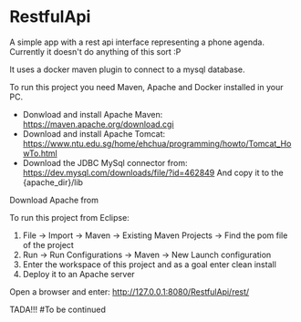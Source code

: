 # RestfulApi
A simple app with a rest api interface representing a phone agenda. Currently it doesn't do anything of this sort :P 

It uses a docker maven plugin to connect to a mysql database.

To run this project you need Maven, Apache and Docker installed in your PC.

* Donwload and install Apache Maven:
https://maven.apache.org/download.cgi
* Download and install Apache Tomcat:
https://www.ntu.edu.sg/home/ehchua/programming/howto/Tomcat_HowTo.html
* Download the JDBC MySql connector from:
https://dev.mysql.com/downloads/file/?id=462849
And copy it to the {apache_dir}/lib

Download Apache from 

To run this project from Eclipse:
1. File -> Import -> Maven -> Existing Maven Projects -> Find the pom file of the project
2. Run -> Run Configurations -> Maven -> New Launch configuration
3. Enter the workspace of this project and as a goal enter clean install
4. Deploy it to an Apache server

Open a browser and enter: http://127.0.0.1:8080/RestfulApi/rest/

TADA!!!
#To be continued
